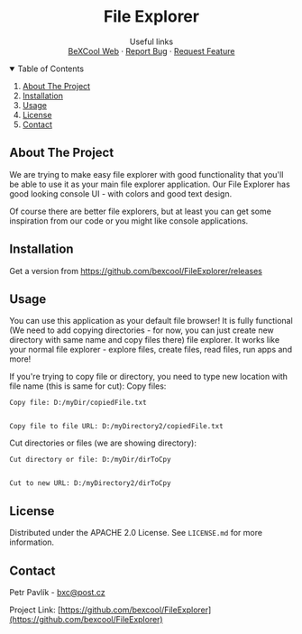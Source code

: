   <h1 align="center">File Explorer</h1>

  <p align="center">
    Useful links
    <br />
    <a href="https://bexcool.eu">BeXCool Web</a>
    ·
    <a href="https://github.com/bexcool/FileExplorer/issues">Report Bug</a>
    ·
    <a href="https://github.com/bexcool/FileExplorer/issues">Request Feature</a>
  </p>
</p>



<!-- TABLE OF CONTENTS -->
<details open="open">
  <summary>Table of Contents</summary>
  <ol>
    <li>
      <a href="#about-the-project">About The Project</a>
    </li>
    <li><a href="#installation">Installation</a></li>
    <li><a href="#usage">Usage</a></li>
    <li><a href="#license">License</a></li>
    <li><a href="#contact">Contact</a></li> 
  </ol>
</details>



<!-- ABOUT THE PROJECT -->
## About The Project

We are trying to make easy file explorer with good functionality that you'll be able to use it as your main file explorer application.
Our File Explorer has good looking console UI - with colors and good text design.

Of course there are better file explorers, but at least you can get some inspiration from our code or you might like console applications.



## Installation

Get a version from https://github.com/bexcool/FileExplorer/releases


<!-- USAGE EXAMPLES -->
## Usage

You can use this application as your default file browser! It is fully functional (We need to add copying directories - for now, you can just create new directory with same name and copy files there) file explorer. It works like your normal file explorer - explore files, create files, read files, run apps and more!

If you're trying to copy file or directory, you need to type new location with file name (this is same for cut):
Copy files:
```
Copy file: D:/myDir/copiedFile.txt


Copy file to file URL: D:/myDirectory2/copiedFile.txt
```

Cut directories or files (we are showing directory):
```
Cut directory or file: D:/myDir/dirToCpy


Cut to new URL: D:/myDirectory2/dirToCpy
```



<!-- LICENSE -->
## License

Distributed under the APACHE 2.0 License. See `LICENSE.md` for more information.



<!-- CONTACT -->
## Contact

Petr Pavlík - bxc@post.cz

Project Link: [https://github.com/bexcool/FileExplorer](https://github.com/bexcool/FileExplorer)
